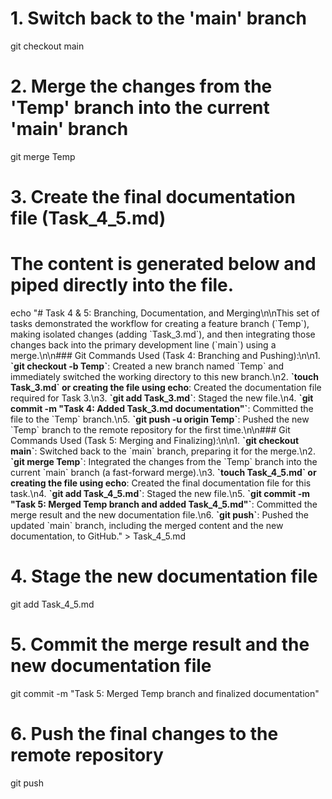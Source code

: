 # 1. Switch back to the 'main' branch
git checkout main

# 2. Merge the changes from the 'Temp' branch into the current 'main' branch
git merge Temp

# 3. Create the final documentation file (Task_4_5.md)
# The content is generated below and piped directly into the file.
echo "# Task 4 & 5: Branching, Documentation, and Merging\n\nThis set of tasks demonstrated the workflow for creating a feature branch (\`Temp\`), making isolated changes (adding \`Task_3.md\`), and then integrating those changes back into the primary development line (\`main\`) using a merge.\n\n### Git Commands Used (Task 4: Branching and Pushing):\n\n1.  **\`git checkout -b Temp\`**: Created a new branch named \`Temp\` and immediately switched the working directory to this new branch.\n2.  **\`touch Task_3.md\` or creating the file using echo**: Created the documentation file required for Task 3.\n3.  **\`git add Task_3.md\`**: Staged the new file.\n4.  **\`git commit -m \"Task 4: Added Task_3.md documentation\"\`**: Committed the file to the \`Temp\` branch.\n5.  **\`git push -u origin Temp\`**: Pushed the new \`Temp\` branch to the remote repository for the first time.\n\n### Git Commands Used (Task 5: Merging and Finalizing):\n\n1.  **\`git checkout main\`**: Switched back to the \`main\` branch, preparing it for the merge.\n2.  **\`git merge Temp\`**: Integrated the changes from the \`Temp\` branch into the current \`main\` branch (a fast-forward merge).\n3.  **\`touch Task_4_5.md\` or creating the file using echo**: Created the final documentation file for this task.\n4.  **\`git add Task_4_5.md\`**: Staged the new file.\n5.  **\`git commit -m \"Task 5: Merged Temp branch and added Task_4_5.md\"\`**: Committed the merge result and the new documentation file.\n6.  **\`git push\`**: Pushed the updated \`main\` branch, including the merged content and the new documentation, to GitHub." > Task_4_5.md

# 4. Stage the new documentation file
git add Task_4_5.md

# 5. Commit the merge result and the new documentation file
git commit -m "Task 5: Merged Temp branch and finalized documentation"

# 6. Push the final changes to the remote repository
git push

